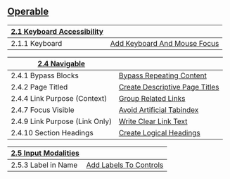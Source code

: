 ## [Operable](https://www.w3.org/WAI/WCAG21/quickref/?versions=2.0#principle2)


| [2.1 Keyboard Accessibility](2.1-keyboard-accessible/README.md) |  |
| --- | --- |
| 2.1.1 Keyboard | [Add Keyboard And Mouse Focus](2.1-keyboard-accessible/2.1.1-keyboard/README.md) |

| [2.4 Navigable](2.4-navigable/README.md) |  |
| --- | --- |
| 2.4.1 Bypass Blocks | [Bypass Repeating Content](2.4-navigable/2.4.1-bypass-blocks/README.md)  |
| 2.4.2 Page Titled | [Create Descriptive Page Titles](2.4-navigable/2.4.2-page-titled/README.md) |
| 2.4.4 Link Purpose (Context) | [Group Related Links](2.4-navigable/2.4.4-link-purpose-context/README.md) |
| 2.4.7 Focus Visible | [Avoid Artificial Tabindex](2.4-navigable/2.4.7-focus-visible/README.md) |
| 2.4.9 Link Purpose (Link Only) | [Write Clear Link Text](2.4-navigable/2.4.9-link-purpose-only/README.md) |
| 2.4.10 Section Headings | [Create Logical Headings](2.4-navigable/2.4.10-section-headings/README.md) |


| [2.5 Input Modalities](2.5-input-modalities/README.md) |  |
| --- | --- |
| 2.5.3 Label in Name | [Add Labels To Controls](2.5-input-modalities/2.5.3-label-in-name/README.md)  |